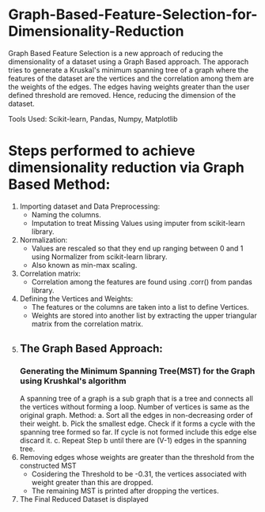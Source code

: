 # Graph-Based-Feature-Selection-for-Dimensionality-Reduction
Graph Based Feature Selection is a new approach of reducing the dimensionality of a dataset using a Graph Based approach. The apporach tries to generate a Kruskal's minimum spanning tree of a graph where the features of the dataset are the vertices and the correlation among them are the weights of the edges. The edges having weights greater than the user defined threshold  are removed. Hence, reducing the dimension of the dataset.


Tools Used: Scikit-learn, Pandas, Numpy, Matplotlib


# Steps performed to achieve dimensionality reduction via Graph Based Method:
1. Importing dataset and Data Preprocessing:
    - Naming the columns.
    - Imputation to treat Missing Values using imputer from scikit-learn library.
2. Normalization:
    - Values are rescaled so that they end up ranging between 0 and 1 using Normalizer from scikit-learn library.
    - Also known as min-max scaling.
3. Correlation matrix:
    - Correlation among the features are found using .corr() from pandas library.
4. Defining the Vertices and Weights:
    - The features or the columns are taken into a list to define Vertices.
    - Weights are stored into another list by extracting the upper triangular matrix from the correlation matrix.
5. ## The Graph Based Approach:
   ### Generating the Minimum Spanning Tree(MST) for the Graph using Krushkal's algorithm
      A spanning tree of a graph is a sub graph that is a tree and connects all the vertices without forming a loop. Number of vertices is same as the           original graph.
      Method:
      a. Sort all the edges in non-decreasing order of their weight.
      b. Pick the smallest edge. Check if it forms a cycle with the spanning tree formed so far. If cycle is not formed include this edge else discard it.
      c. Repeat Step b until there are (V-1) edges in the spanning tree.
6. Removing edges whose weights are greater than the threshold from the constructed MST
    - Cosidering the Threshold to be -0.31, the vertices associated with weight greater than this are dropped.
    - The remaining MST is printed after dropping the vertices.
7. The Final Reduced Dataset is displayed
